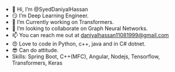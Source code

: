 - 👋 Hi, I’m @SyedDaniyalHassan
- :smirk: I’m Deep Learning Engineer.
- 🌱 I’m Currently working on Transformers.
- 💞️ I’m looking to collaborate on Graph Neural Networks.
- 📫 You can reach me out at daniyalhassan11081999@gmail.com
- :heart_eyes: Love to code in Python, c++, java and in C# dotnet.
- :sunglasses: Can do attitude.
- Skills: Spring Boot, C++(MFC), Angular, Nodejs, Tensorflow, Transformers, Keras

<!---
SyedDaniyalHassan/SyedDaniyalHassan is a ✨ special ✨ repository because its `README.md` (this file) appears on your GitHub profile.
You can click the Preview link to take a look at your changes.
--->

